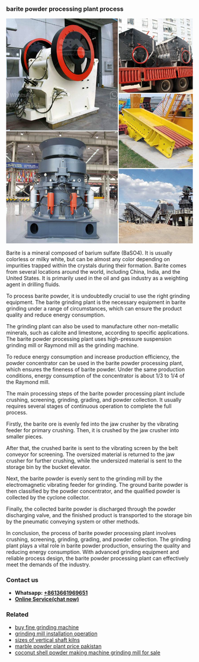 <h3>barite powder processing plant process</h3><img src='1708332494.jpg' alt=''><p>Barite is a mineral composed of barium sulfate (BaSO4). It is usually colorless or milky white, but can be almost any color depending on impurities trapped within the crystals during their formation. Barite comes from several locations around the world, including China, India, and the United States. It is primarily used in the oil and gas industry as a weighting agent in drilling fluids.</p><p>To process barite powder, it is undoubtedly crucial to use the right grinding equipment. The barite grinding plant is the necessary equipment in barite grinding under a range of circumstances, which can ensure the product quality and reduce energy consumption.</p><p>The grinding plant can also be used to manufacture other non-metallic minerals, such as calcite and limestone, according to specific applications. The barite powder processing plant uses high-pressure suspension grinding mill or Raymond mill as the grinding machine.</p><p>To reduce energy consumption and increase production efficiency, the powder concentrator can be used in the barite powder processing plant, which ensures the fineness of barite powder. Under the same production conditions, energy consumption of the concentrator is about 1/3 to 1/4 of the Raymond mill.</p><p>The main processing steps of the barite powder processing plant include crushing, screening, grinding, grading, and powder collection. It usually requires several stages of continuous operation to complete the full process.</p><p>Firstly, the barite ore is evenly fed into the jaw crusher by the vibrating feeder for primary crushing. Then, it is crushed by the jaw crusher into smaller pieces.</p><p>After that, the crushed barite is sent to the vibrating screen by the belt conveyor for screening. The oversized material is returned to the jaw crusher for further crushing, while the undersized material is sent to the storage bin by the bucket elevator.</p><p>Next, the barite powder is evenly sent to the grinding mill by the electromagnetic vibrating feeder for grinding. The ground barite powder is then classified by the powder concentrator, and the qualified powder is collected by the cyclone collector.</p><p>Finally, the collected barite powder is discharged through the powder discharging valve, and the finished product is transported to the storage bin by the pneumatic conveying system or other methods.</p><p>In conclusion, the process of barite powder processing plant involves crushing, screening, grinding, grading, and powder collection. The grinding plant plays a vital role in barite powder production, ensuring the quality and reducing energy consumption. With advanced grinding equipment and reliable process design, the barite powder processing plant can effectively meet the demands of the industry.</p><h3>Contact us</h3><ul><li><strong>Whatsapp:&nbsp;<a href="https://wa.me/8613661969651">+8613661969651</a></strong></li><li><a href="https://swt.shibang-china.com/?git&amp;zhl&amp;barite powder processing plant process"><strong>Online Service(chat now)</strong></a></li></ul><h3>Related</h3><ul><li><a href='buy fine grinding machine.md'>buy fine grinding machine</a></li><li><a href='grinding mill installation operation.md'>grinding mill installation operation</a></li><li><a href='sizes of vertical shaft kilns.md'>sizes of vertical shaft kilns</a></li><li><a href='marble powder plant price pakistan.md'>marble powder plant price pakistan</a></li><li><a href='coconut shell powder making machine grinding mill for sale.md'>coconut shell powder making machine grinding mill for sale</a></li></ul>